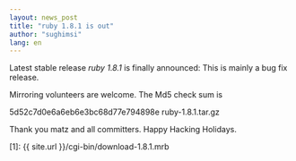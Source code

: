```yaml
---
layout: news_post
title: "ruby 1.8.1 is out"
author: "sughimsi"
lang: en
---
```


Latest stable release _ruby 1.8.1_ is finally announced: This is
mainly a bug fix release.

<!--
Latest stable release [ruby 1.8.1][1] is finally announced: This is
mainly a bug fix release.
-->

Mirroring volunteers are welcome. The Md5 check sum is

5d52c7d0e6a6eb6e3bc68d77e794898e ruby-1.8.1.tar.gz

Thank you matz and all committers. Happy Hacking Holidays.



[1]: {{ site.url }}/cgi-bin/download-1.8.1.mrb
